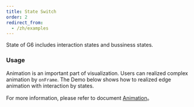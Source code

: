 ```yaml
---
title: State Switch
order: 2
redirect_from:
  - /zh/examples
---
```


State of G6 includes interaction states and bussiness states.

### Usage

Animation is an important part of visualization. Users can realized complex animation by `onFrame`.
The Demo below shows how to realized edge animation with interaction by states.

For more information, please refer to document [Animation](/zh/docs/manual/advanced/animation-zh)。